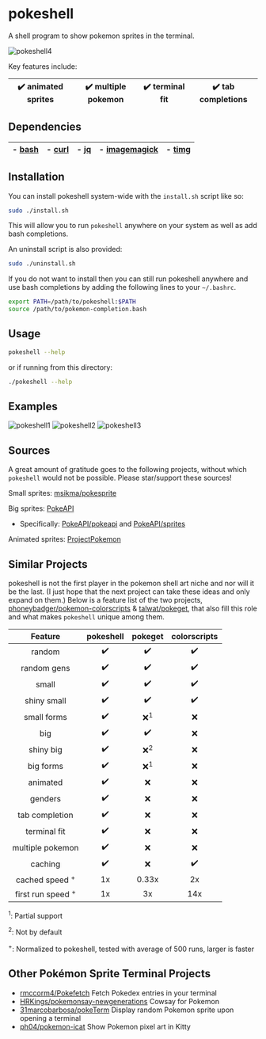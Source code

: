 # pokeshell
A shell program to show pokemon sprites in the terminal.

![pokeshell4](https://user-images.githubusercontent.com/17132214/157562228-6ee73b46-9287-45de-823b-e7c43001b00e.gif)

Key features include:

| ✔️ animated sprites | ✔️ multiple pokemon | ✔️ terminal fit | ✔️ tab completions |
|:-:|:-:|:-:|:-:|

## Dependencies

| - [bash](https://www.gnu.org/software/bash/) | - [curl](https://curl.se/) | - [jq](https://stedolan.github.io/jq/) | - [imagemagick](https://imagemagick.org/) | - [timg](https://github.com/hzeller/timg) |
|:-:|:-:|:-:|:-:|:-:|

## Installation

You can install pokeshell system-wide with the `install.sh` script like so:
```bash
sudo ./install.sh
```

This will allow you to run `pokeshell` anywhere on your system as well as add
bash completions.

An uninstall script is also provided:
```bash
sudo ./uninstall.sh
```

If you do not want to install then you can still run pokeshell anywhere and
use bash completions by adding the following lines to your `~/.bashrc`.

```bash
export PATH=/path/to/pokeshell:$PATH
source /path/to/pokemon-completion.bash
```

## Usage

```bash
pokeshell --help
```

or if running from this directory:
```bash
./pokeshell --help
```

## Examples
![pokeshell1](https://user-images.githubusercontent.com/17132214/157558398-580213fa-3f46-4332-a24e-71bab1c4d033.png)
![pokeshell2](https://user-images.githubusercontent.com/17132214/157558403-8b83eb3d-4e54-44af-b05e-e3cb9a0d1ab3.png)
![pokeshell3](https://user-images.githubusercontent.com/17132214/157558404-ca22357f-7d21-41b4-9cad-282c863205f5.png)

## Sources
A great amount of gratitude goes to the following projects, without which
`pokeshell` would not be possible. Please star/support these sources!

Small sprites: [msikma/pokesprite](https://github.com/msikma/pokesprite)

Big sprites: [PokeAPI](https://pokeapi.co/)
- Specifically: [PokeAPI/pokeapi](https://github.com/PokeAPI/pokeapi) and [PokeAPI/sprites](https://github.com/PokeAPI/sprites)

Animated sprites: [ProjectPokemon](https://projectpokemon.org/home/docs/spriteindex_148)

## Similar Projects
pokeshell is not the first player in the pokemon shell art niche and nor will it
be the last. (I just hope that the next project can take these ideas and only
expand on them.) Below is a feature list of the two projects,
[phoneybadger/pokemon-colorscripts](https://gitlab.com/phoneybadger/pokemon-colorscripts) &
[talwat/pokeget](https://github.com/talwat/pokeget), that also fill this role and what
makes `pokeshell` unique among them.

| **Feature**      | **pokeshell** | **pokeget** | **colorscripts** |
|:----------------:|:--------:|:-----------:|:----------------:|
| random           | ✔️        | ✔️           | ✔️                |
| random gens      | ✔️        | ✔️           | ✔️                |
| small            | ✔️        | ✔️           | ✔️                |
| shiny small      | ✔️        | ✔️           | ✔️                |
| small forms      | ✔️        | ❌<sup>1</sup>| ❌             |
| big              | ✔️        | ✔️           | ❌               |
| shiny big        | ✔️        | ❌<sup>2</sup>| ❌             |
| big forms        | ✔️        | ❌<sup>1</sup>| ❌             |
| animated         | ✔️        | ❌          | ❌               |
| genders          | ✔️        | ❌          | ❌               |
| tab completion   | ✔️        | ❌          | ❌               |
| terminal fit     | ✔️        | ❌          | ❌               |
| multiple pokemon | ✔️        | ❌          | ❌               |
| caching          | ✔️        | ❌          | ✔️                |
| cached speed <sup>+</sup>   | 1x | 0.33x  | 2x               |
| first run speed <sup>+</sup>| 1x | 3x     | 14x              |

<sup>1</sup>: Partial support

<sup>2</sup>: Not by default

<sup>+</sup>: Normalized to pokeshell, tested with average of 500 runs, larger
is faster

## Other Pokémon Sprite Terminal Projects
- [rmccorm4/Pokefetch](https://github.com/rmccorm4/pokefetch)
    Fetch Pokedex entries in your terminal
- [HRKings/pokemonsay-newgenerations](https://github.com/HRKings/pokemonsay-newgenerations)
    Cowsay for Pokemon
- [31marcobarbosa/pokeTerm](https://github.com/31marcobarbosa/pokeTerm)
    Display random Pokemon sprite upon opening a terminal
- [ph04/pokemon-icat](https://github.com/ph04/pokemon-icat)
    Show Pokemon pixel art in Kitty
